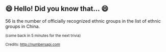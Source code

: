 ## :smile: Hello! Did you know that... :smile:
56 is the number of officially recognized ethnic groups in the list of ethnic groups in China.

<sup>(come back in 5 minutes for the next trivia)</sup>


<sup>Credits: http://numbersapi.com</sup>

